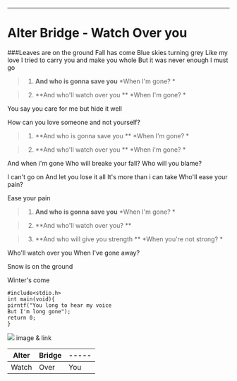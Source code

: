----------
**Alter Bridge - Watch Over you**
===================
###Leaves are on the ground 
Fall has come 
Blue skies turning grey 
Like my love 
I tried to carry you 
and make you whole 
But it was never enough 
I must go 

> 1. **And who is gonna save you**
*When I'm gone? *

> 2. **And who'll watch over you **
*When I'm gone? *


You say you care for me
but hide it well 

How can you love someone 
and not yourself? 

> 1. **And who is gonna save you **
*When I'm gone? *

> 2. **And who'll watch over you **
*When i'm gone? *


And when i'm gone 
Who will breake your fall? 
Who will you blame? 


I can't go on 
And let you lose it all 
It's more than i can take 
Who'll ease your pain? 

Ease your pain 

> 1. **And who is gonna save you** 
*When I'm gone? *

> 2. **And who'll watch over you? **

> 3. **And who will give you strength **
*When you're not strong? *

Who'll watch over you 
When I've gone away? 

Snow is on the ground 

Winter's come 

~~~
#include<stdio.h>
int main(void){
pirntf("You long to hear my voice 
But I'm long gone");
return 0;
}
~~~


[![](https://pmcvariety.files.wordpress.com/2014/07/youtube-logo-full_color.jpg?w=670&h=377&crop=1)](https://youtu.be/9lIdymq0DZc) image & link

| Alter | Bridge | ----- |
| ----- | ----- | ----- |
| Watch | Over | You|





